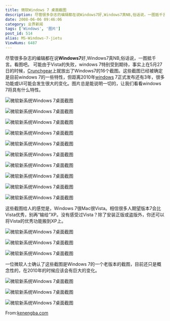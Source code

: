 ```yaml
---
title: 微软Windows 7 桌面截图
description: 尽管很多杂志的编辑都在说Windows7好,Windows7真NB,俗话说，一图抵千言。看图吧。可能由于Vista的失败，windows7特别受到期待，事实上在5月27日的时候，Crunchgear上就放出了Windows7的16个截图。这些截图已经被确定是目前windows7的一些特性，但距离2010年windows7正式发布还有3年，很多功能或UI可能会发生很大的变化。图片总是能说明一切的，让我们看看windows7将具有什么特性。
date: 2008-06-06 09:46:06
category: 业界新闻
tags: ['Windows', '图片']
post_id: 514
alias: MS-Windows-7-jietu
ViewNums: 6487
---
```


尽管很多杂志的编辑都在说**Windows7**好,Windows7真NB,俗话说，一图抵千言。看图吧。
可能由于Vista的失败，windows 7特别受到期待，事实上在5月27日的时候，[Crunchgear](http://www.crunchgear.com/2008/05/27/windows-7-screen-grabs-look-better-than-they-sound/)上就放出了Windows7的16个截图。这些截图已经被确定是目前windows 7的一些特性，但距离2010年[windows](/tags/Windows) 7正式发布还有3年，很多功能或UI可能会发生很大的变化。图片总是能说明一切的，让我们看看windows 7将具有什么特性。

![微软新系统Windows 7桌面截图](http://lh5.ggpht.com/wangyanan1981/SEdYplr_gXI/AAAAAAAAAmM/vRJ9eizoSFk/s800/6.jpg)

![微软新系统Windows 7桌面截图](http://lh5.ggpht.com/wangyanan1981/SEdYokKbzfI/AAAAAAAAAls/Id9obiwORF8/s800/2.jpg)

![微软新系统Windows 7桌面截图](http://lh6.ggpht.com/wangyanan1981/SEdYoyKXiGI/AAAAAAAAAl0/xwXij0zAJXA/s800/3.jpg)

![微软新系统Windows 7桌面截图](http://lh4.ggpht.com/wangyanan1981/SEdYpLDgf9I/AAAAAAAAAl8/pze0_fLJxps/s800/4_1.jpg)

![微软新系统Windows 7桌面截图](http://lh5.ggpht.com/wangyanan1981/SEdYpTTolQI/AAAAAAAAAmE/2QfEVrPQuJw/s800/5.jpg)

![微软新系统Windows 7桌面截图](http://lh3.ggpht.com/wangyanan1981/SEdY18SM4uI/AAAAAAAAAmU/_Ct2t3OnyXM/s800/7.jpg)

![微软新系统Windows 7桌面截图](http://lh4.ggpht.com/wangyanan1981/SEdY2CgArsI/AAAAAAAAAmc/-D1ReS40Gyo/s800/8.jpg)

![微软新系统Windows 7桌面截图](http://lh5.ggpht.com/wangyanan1981/SEdY2N0ZSVI/AAAAAAAAAmk/75PCWrRIrl0/s800/10.jpg)

![微软新系统Windows 7桌面截图](http://lh5.ggpht.com/wangyanan1981/SEdY2cloKaI/AAAAAAAAAms/cMLq0B2jnK0/s800/11.jpg)

![微软新系统Windows 7桌面截图](http://lh3.ggpht.com/wangyanan1981/SEdY2jwRtVI/AAAAAAAAAm0/UqHAXxniI_4/s800/12.jpg)

这些截图给人的感觉是，Windows 7很Mac很Vista。相信很多人期望版本7会比Vista优秀，别再“输给”XP。没有感受过Vista？除了安装正版或盗版外，你还可以将Vista的优秀功能搬到XP上。

![微软新系统Windows 7桌面截图](http://lh4.ggpht.com/wangyanan1981/SEdY75_h0UI/AAAAAAAAAm8/4XQ3osIIT0k/s800/13.jpg)

![微软新系统Windows 7桌面截图](http://lh3.ggpht.com/wangyanan1981/SEdY8MEbOiI/AAAAAAAAAnE/GAj4X_8aQAs/s800/15.jpg)

![微软新系统Windows 7桌面截图](http://lh4.ggpht.com/wangyanan1981/SEdZAL-s7-I/AAAAAAAAAnk/RRcD_-wv4ks/s800/download.jpg)

一位微软人士确认了这些截图是Windows 7的一个老版本的截图，目前还只是概念性的，在2010年的时候应该会有巨大的变化。

![微软新系统Windows 7桌面截图](http://lh6.ggpht.com/wangyanan1981/SEdY8DxSaiI/AAAAAAAAAnM/0V3BvjmAFJE/s800/16.jpg)

![微软新系统Windows 7桌面截图](http://lh3.ggpht.com/wangyanan1981/SEdY8h15JWI/AAAAAAAAAnU/l8BpKE6C4mY/s800/17.jpg)

![微软新系统Windows 7桌面截图](http://lh4.ggpht.com/wangyanan1981/SEdY8wtVZaI/AAAAAAAAAnc/Jjq2r3rahNw/s800/18.jpg)

From:[kenengba.com](http://kenengba.com)

